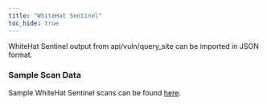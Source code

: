 ```yaml
---
title: "WhiteHat Sentinel"
toc_hide: true
---
```

WhiteHat Sentinel output from api/vuln/query_site can be imported in JSON format.

### Sample Scan Data
Sample WhiteHat Sentinel scans can be found [here](https://github.com/DefectDojo/django-DefectDojo/tree/master/unittests/scans/whitehat_sentinel).